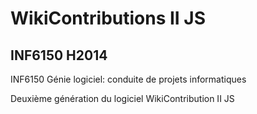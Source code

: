 #  WikiContributions II JS

## INF6150 H2014

INF6150 Génie logiciel: conduite de projets informatiques

Deuxième génération du logiciel WikiContribution II JS

